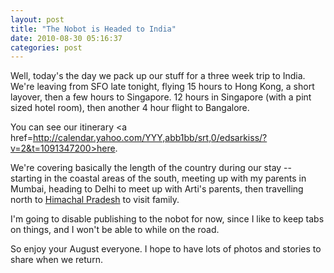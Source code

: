 ```yaml
---
layout: post
title: "The Nobot is Headed to India"
date: 2010-08-30 05:16:37
categories: post
---
```

Well, today's the day we pack up our stuff for a three
week trip to India.  We're leaving from SFO late
tonight, flying 15 hours to Hong Kong, a short
layover, then a few hours to Singapore.  12 hours in
Singapore (with a pint sized hotel room), then another
4 hour flight to Bangalore.

You can see our itinerary <a
href=http://calendar.yahoo.com/YYY,abb1bb/srt,0/edsarkiss/?v=2&t=1091347200>here</a>.

We're covering basically the length of the country
during our stay -- starting in the coastal areas of
the south, meeting up with my parents in Mumbai,
heading to Delhi to meet up with Arti's parents, then
travelling north to <a
href=http://www.123himachal.com/prbali_teagarden.jpg>Himachal
Pradesh</a> to visit family.

I'm going to disable publishing to the nobot for now,
since I like to keep tabs on things, and I won't be
able to while on the road.

So enjoy your August everyone.  I hope to have lots of
photos and stories to share when we return.

